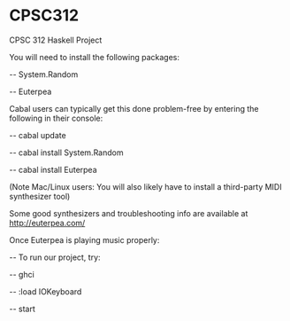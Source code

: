 # CPSC312
CPSC 312 Haskell Project


You will need to install the following packages:

-- System.Random

-- Euterpea


Cabal users can typically get this done problem-free by entering the following in their console: 

-- cabal update

-- cabal install System.Random

-- cabal install Euterpea


(Note Mac/Linux users: You will also likely have to install a third-party MIDI synthesizer tool)

Some good synthesizers and troubleshooting info are available at http://euterpea.com/


Once Euterpea is playing music properly:

-- To run our project, try:

-- ghci

-- :load IOKeyboard

-- start

